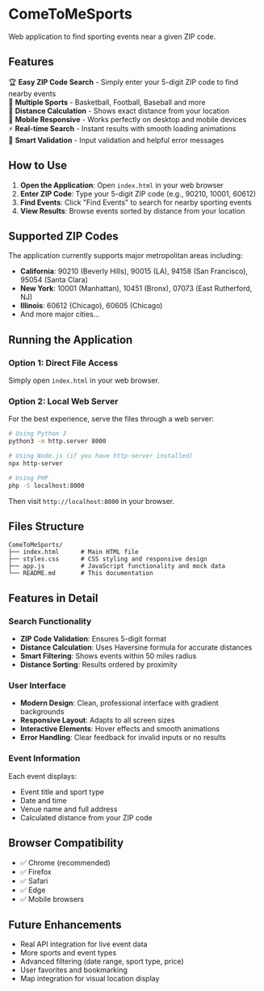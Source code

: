 # ComeToMeSports
Web application to find sporting events near a given ZIP code.

## Features

🏆 **Easy ZIP Code Search** - Simply enter your 5-digit ZIP code to find nearby events  
🏀 **Multiple Sports** - Basketball, Football, Baseball and more  
📍 **Distance Calculation** - Shows exact distance from your location  
📱 **Mobile Responsive** - Works perfectly on desktop and mobile devices  
⚡ **Real-time Search** - Instant results with smooth loading animations  
🎯 **Smart Validation** - Input validation and helpful error messages  

## How to Use

1. **Open the Application**: Open `index.html` in your web browser
2. **Enter ZIP Code**: Type your 5-digit ZIP code (e.g., 90210, 10001, 60612)
3. **Find Events**: Click "Find Events" to search for nearby sporting events
4. **View Results**: Browse events sorted by distance from your location

## Supported ZIP Codes

The application currently supports major metropolitan areas including:
- **California**: 90210 (Beverly Hills), 90015 (LA), 94158 (San Francisco), 95054 (Santa Clara)
- **New York**: 10001 (Manhattan), 10451 (Bronx), 07073 (East Rutherford, NJ)
- **Illinois**: 60612 (Chicago), 60605 (Chicago)
- And more major cities...

## Running the Application

### Option 1: Direct File Access
Simply open `index.html` in your web browser.

### Option 2: Local Web Server
For the best experience, serve the files through a web server:

```bash
# Using Python 3
python3 -m http.server 8000

# Using Node.js (if you have http-server installed)
npx http-server

# Using PHP
php -S localhost:8000
```

Then visit `http://localhost:8000` in your browser.

## Files Structure

```
ComeToMeSports/
├── index.html      # Main HTML file
├── styles.css      # CSS styling and responsive design
├── app.js          # JavaScript functionality and mock data
└── README.md       # This documentation
```

## Features in Detail

### Search Functionality
- **ZIP Code Validation**: Ensures 5-digit format
- **Distance Calculation**: Uses Haversine formula for accurate distances
- **Smart Filtering**: Shows events within 50 miles radius
- **Distance Sorting**: Results ordered by proximity

### User Interface
- **Modern Design**: Clean, professional interface with gradient backgrounds
- **Responsive Layout**: Adapts to all screen sizes
- **Interactive Elements**: Hover effects and smooth animations
- **Error Handling**: Clear feedback for invalid inputs or no results

### Event Information
Each event displays:
- Event title and sport type
- Date and time
- Venue name and full address
- Calculated distance from your ZIP code

## Browser Compatibility

- ✅ Chrome (recommended)
- ✅ Firefox
- ✅ Safari
- ✅ Edge
- ✅ Mobile browsers

## Future Enhancements

- Real API integration for live event data
- More sports and event types
- Advanced filtering (date range, sport type, price)
- User favorites and bookmarking
- Map integration for visual location display
